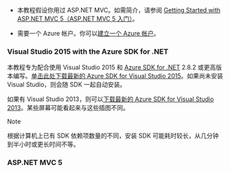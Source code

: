 * 本教程假设你用过 ASP.NET MVC。如需简介，请参阅 [Getting Started with ASP.NET MVC 5（ASP.NET MVC 5 入门）](http://www.asp.net/mvc/overview/getting-started/introduction/getting-started)。

* 需要一个 Azure 帐户。你可以[建立一个 Azure 帐户](https://www.azure.cn/pricing/1rmb-trial/?WT.mc_id=A261C142F)。

### <a name="setupdevenv"></a>Visual Studio 2015 with the Azure SDK for .NET

本教程专为配合使用 Visual Studio 2015 和 [Azure SDK for .NET](../articles/dotnet-sdk.md) 2.8.2 或更高版本编写。[单击此处下载最新的 Azure SDK for Visual Studio 2015](http://go.microsoft.com/fwlink/?linkid=518003)。如果尚未安装 Visual Studio，则会随 SDK 一起自动安装。

如果有 Visual Studio 2013，则可以[下载最新的 Azure SDK for Visual Studio 2013](http://go.microsoft.com/fwlink/?LinkID=324322)。某些屏幕可能看起来与这些插图不同。

>[!NOTE]
> 根据计算机上已有 SDK 依赖项数量的不同，安装 SDK 可能耗时较长，从几分钟到半小时或更长时间不等。

### ASP.NET MVC 5

<!---HONumber=Mooncake_0523_2016-->